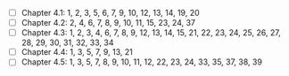 - [ ] Chapter 4.1: 1, 2, 3, 5, 6, 7, 9, 10, 12, 13, 14, 19, 20
- [ ] Chapter 4.2: 2, 4, 6, 7, 8, 9, 10, 11, 15, 23, 24, 37
- [ ] Chapter 4.3: 1, 2, 3, 4, 6, 7, 8, 9, 12, 13, 14, 15, 21, 22, 23, 24, 25, 26, 27, 28, 29, 30, 31, 32, 33, 34
- [ ] Chapter 4.4: 1, 3, 5, 7, 9, 13, 21
- [ ] Chapter 4.5: 1, 3, 5, 7, 8, 9, 10, 11, 12, 22, 23, 24, 33, 35, 37, 38, 39
